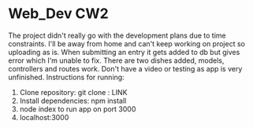 # Web_Dev CW2

The project didn't really go with the development plans due to time constraints. I'll be away from home and can't keep working on project so uploading as is.
When submitting an entry it gets added to db but gives error which I'm unable to fix. There are two dishes added, models, controllers and routes work.
Don't have a video or testing as app is very unfinished.
Instructions for running:

1. Clone repository: git clone : LINK
2. Install dependencies: npm install
3. node index to run app on port 3000
4. localhost:3000



